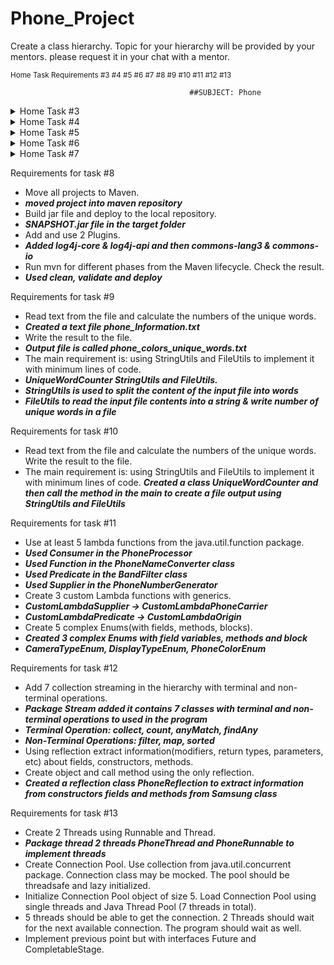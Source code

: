 # Phone_Project
Create a class hierarchy. Topic for your hierarchy will be provided by your mentors.
please request it in your chat with a mentor.

<sup>Home Task Requirements #3 #4 #5 #6 #7 #8 #9 #10 #11 #12 #13 </sup>


                                            ##SUBJECT: Phone

<details>

<summary>Home Task #3</summary>

### Requirements for Home task #3

| **Requirements**  | **Implementation** |
| -- | ------------- |
| Create at least 10 classes | Created different types of phone brands  |
| All classes must contain properties | Each phone brand contains unique feature  |
| Create at least 10 classes | Created different types of phone brands  |
| At least 5 private properties | Each phone brand has private variables ex: phoneMotto for brand slogan  |
| All private variable must have getters and setter methods | All classes contain getters and setters methods  |
| All classes should have at least one custom constructor | Constructors for each class call different variables  |

Create separate class with main() which will instantiate objects of implemented classes.

</details>

<details>

<summary>Home Task #4</summary>

### Requirements for Home task #4

| **Requirements**  | **Implementation** |
| -- | ------------- |
| Use polymorphism with at least one abstract class | Apple class with Phone class multiple methods  |
| Create and override at least one abstract method | method showFeature() is abstract and overrides on Samsung  |
| Use protected modifier at least 5 | Phone class uses 5 protected modifiers in its variables  |
| Override methods from class Object (toString(), hashcode(), equals()) for at least 3 classes from the hierarchy. | Classes Samsung, Xiaomi, Motorola uses the toString() to override a method |

</details>

<details>

<summary>Home Task #5</summary>

### Requirements for Home task #5

| **Requirements**  | **Implementation** |
| -- | ------------- |
| Add 5 interfaces to the existing hierarchy | apple, lg, nokia, sony, & phone classes  |
| Use polymorphism with the abstract class and interface from the hierarchy. | connectToWifi() -> Apple -> Phone -> interfaces.Connectivity  |
| Create final class, method, variable | Xiaomi class  |
| Create a static block, method, variable | Huawei class |

</details>

<details>

<summary>Home Task #6</summary>

### Requirements for Home task #6

| **Requirements**  | **Implementation** |
| -- | ------------- |
| Create 5 custom exceptions | Created a PhoneExceptions class with 5 custom exceptions under exceptions package  |
| Handle exceptions in 2 ways | <ul><li>1. InputSelectionException is handle by try catch block in BrandSelection for user input</li><li>2. ModelNotFoundException is handle by throws keyword on Phone class</li></ul> |
| Use try-catch with resources | Used the InputSelectionException and try-with-resources to end program  |
| Log messages to the console, file | Used LOGGER.info.severe.warning to prompt multiple statements |

</details>

<details>

<summary>Home Task #7</summary>

### Requirements for Home task #7

| **Requirements**  | **Implementation** |
| -- | ------------- |
| Add 5 collections to the hierarchy | <ul><li>Created a class PhoneCollections and used it to prompt the different child classes phone specs</li><li>Map,List and Set collections used for Apple, LG, Sony</li></ul>  |
| Use polymorphism with the abstract class and interface from the hierarchy | connectToWifi() -> Apple -> Phone -> interfaces.Connectivity  |
| Create custom implementation of LinkedList with generic and use it in your project | Added the generic class CustomLinkedList and use it to implement a LinkedList in the PhoneMenu class  |

</details>

Requirements for task #8
- Move all projects to Maven.
- ***moved project into maven repository***
- Build jar file and deploy to the local repository.
- ***SNAPSHOT.jar file in the target folder***
- Add and use 2 Plugins. 
- ***Added log4j-core & log4j-api and then commons-lang3 & commons-io***
- Run mvn for different phases from the Maven lifecycle. Check the result.
- ***Used clean, validate and deploy***

Requirements for task #9
- Read text from the file and calculate the numbers of the unique words.
- ***Created a text file phone_Information.txt***
- Write the result to the file. 
- ***Output file is called phone_colors_unique_words.txt***
- The main requirement is: using StringUtils and FileUtils to implement it with minimum lines of code.
- ***UniqueWordCounter StringUtils and FileUtils.***
- ***StringUtils is used to split the content of the input file into words***
- ***FileUtils to read the input file contents into a string & write number of unique words in a file***

Requirements for task #10
- Read text from the file and calculate the numbers of the unique words. Write the result to the file. 
- The main requirement is: using StringUtils and FileUtils to implement it with minimum lines of code.
***Created a class UniqueWordCounter and then call the method in the main to create a file output using StringUtils and FileUtils***

Requirements for task #11 
- Use at least 5 lambda functions from the java.util.function package. 
- ***Used Consumer in the PhoneProcessor***
- ***Used Function in the PhoneNameConverter class***
- ***Used Predicate in the BandFilter class***
- ***Used Supplier in the PhoneNumberGenerator***
- Create 3 custom Lambda functions with generics.
- ***CustomLambdaSupplier -> CustomLambdaPhoneCarrier***
- ***CustomLambdaPredicate -> CustomLambdaOrigin***
- Create 5 complex Enums(with fields, methods, blocks).
- ***Created 3 complex Enums with field variables, methods and block***
- ***CameraTypeEnum, DisplayTypeEnum, PhoneColorEnum***

Requirements for task #12
- Add 7 collection streaming in the hierarchy with terminal and non-terminal operations.
- ***Package Stream added it contains 7 classes with terminal and non-terminal operations to used in the program***
- ***Terminal Operation: collect, count, anyMatch, findAny***
- ***Non-Terminal Operations: filter, map, sorted***
- Using reflection extract information(modifiers, return types, parameters, etc) about fields, constructors, methods. 
- Create object and call method using the only reflection.
- ***Created a reflection class PhoneReflection to extract information from constructors fields and methods from Samsung class***

Requirements for task #13 
- Create 2 Threads using Runnable and Thread. 
- ***Package thread 2 threads PhoneThread and PhoneRunnable to implement threads***
- Create Connection Pool. Use collection from java.util.concurrent package. Connection class may be mocked. The pool should be threadsafe and lazy initialized. 
- Initialize Connection Pool object of size 5. Load Connection Pool using single threads and Java Thread Pool (7 threads in total).
- 5 threads should be able to get the connection. 2 Threads should wait for the next available connection. The program should wait as well. 
- Implement previous point but with interfaces Future and CompletableStage.